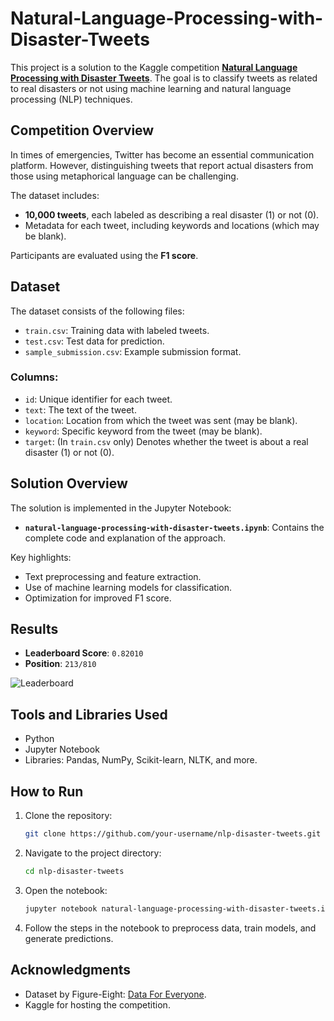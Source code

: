 # Natural-Language-Processing-with-Disaster-Tweets

This project is a solution to the Kaggle competition **[Natural Language Processing with Disaster Tweets](https://www.kaggle.com/competitions/nlp-getting-started/overview)**. The goal is to classify tweets as related to real disasters or not using machine learning and natural language processing (NLP) techniques.

## Competition Overview

In times of emergencies, Twitter has become an essential communication platform. However, distinguishing tweets that report actual disasters from those using metaphorical language can be challenging. 

The dataset includes:
- **10,000 tweets**, each labeled as describing a real disaster (1) or not (0).
- Metadata for each tweet, including keywords and locations (which may be blank).

Participants are evaluated using the **F1 score**.

## Dataset

The dataset consists of the following files:

- `train.csv`: Training data with labeled tweets.
- `test.csv`: Test data for prediction.
- `sample_submission.csv`: Example submission format.

### Columns:
- `id`: Unique identifier for each tweet.
- `text`: The text of the tweet.
- `location`: Location from which the tweet was sent (may be blank).
- `keyword`: Specific keyword from the tweet (may be blank).
- `target`: (In `train.csv` only) Denotes whether the tweet is about a real disaster (1) or not (0).

## Solution Overview

The solution is implemented in the Jupyter Notebook:
- **`natural-language-processing-with-disaster-tweets.ipynb`**: Contains the complete code and explanation of the approach.

Key highlights:
- Text preprocessing and feature extraction.
- Use of machine learning models for classification.
- Optimization for improved F1 score.

## Results

- **Leaderboard Score**: `0.82010`
- **Position**: `213/810`

![Leaderboard](https://github.com/TeyKra/Natural-Language-Processing-with-Disaster-Tweets/issues/1#issue-2770824114)


## Tools and Libraries Used

- Python
- Jupyter Notebook
- Libraries: Pandas, NumPy, Scikit-learn, NLTK, and more.

## How to Run

1. Clone the repository:
   ```bash
   git clone https://github.com/your-username/nlp-disaster-tweets.git
   ```
2. Navigate to the project directory:
   ```bash
   cd nlp-disaster-tweets
   ```
3. Open the notebook:
   ```bash
   jupyter notebook natural-language-processing-with-disaster-tweets.ipynb
   ```
4. Follow the steps in the notebook to preprocess data, train models, and generate predictions.

## Acknowledgments

- Dataset by Figure-Eight: [Data For Everyone](https://data.world/figure-eight/disaster-response).
- Kaggle for hosting the competition.

